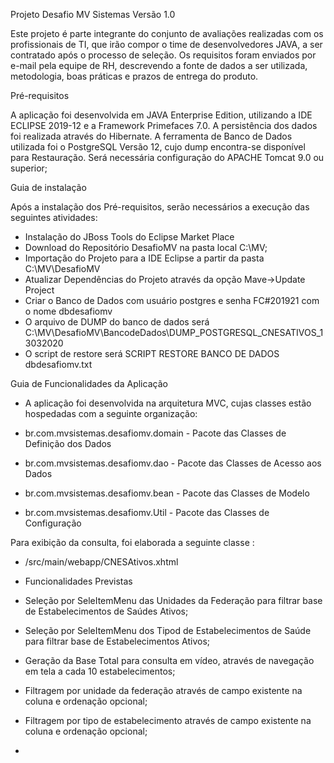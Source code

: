 Projeto Desafio MV Sistemas Versão 1.0

Este projeto é parte integrante do conjunto de avaliações realizadas com os profissionais de TI, que irão compor o time de desenvolvedores JAVA, a ser contratado após o processo de seleção. Os requisitos foram enviados por e-mail pela equipe de RH, descrevendo a fonte de dados a ser utilizada, metodologia, boas práticas e prazos de entrega do produto.

Pré-requisitos

A aplicação foi desenvolvida em JAVA Enterprise Edition, utilizando a IDE ECLIPSE 2019-12 e a Framework Primefaces 7.0. 
A persistência dos dados foi realizada através do Hibernate.
A ferramenta de Banco de Dados utilizada foi o PostgreSQL Versão 12, cujo dump encontra-se disponível para Restauração.
Será necessária configuração do APACHE Tomcat 9.0 ou superior;

Guia de instalação

Após a instalação dos Pré-requisitos, serão necessários a execução das seguintes atividades:

- Instalação do JBoss Tools do Eclipse Market Place
- Download do Repositório DesafioMV na pasta local C:\MV;
- Importação do Projeto para a IDE Eclipse a partir da pasta C:\MV\DesafioMV
- Atualizar Dependências do Projeto através da opção Mave->Update Project
- Criar o Banco de Dados com usuário postgres e senha FC#201921 com o nome dbdesafiomv
- O arquivo de DUMP do banco de dados será C:\MV\DesafioMV\BancodeDados\DUMP_POSTGRESQL_CNESATIVOS_13032020
- O script de restore será SCRIPT RESTORE BANCO DE DADOS dbdesafiomv.txt

Guia de Funcionalidades da Aplicação

- A aplicação foi desenvolvida na arquitetura MVC, cujas classes estão hospedadas com a seguinte organização:

- br.com.mvsistemas.desafiomv.domain - Pacote das Classes de Definição dos Dados 
- br.com.mvsistemas.desafiomv.dao    - Pacote das Classes de Acesso aos Dados
- br.com.mvsistemas.desafiomv.bean   - Pacote das Classes de Modelo
- br.com.mvsistemas.desafiomv.Util   - Pacote das Classes de Configuração

Para exibição da consulta, foi elaborada a seguinte classe :

- /src/main/webapp/CNESAtivos.xhtml

- Funcionalidades Previstas

- Seleção por SeleItemMenu das Unidades da Federação para filtrar base de Estabelecimentos de Saúdes Ativos;
- Seleção por SeleItemMenu dos Tipod de Estabelecimentos de Saúde para filtrar base de Estabelecimentos Ativos;
- Geração da Base Total para consulta em vídeo, através de navegação em tela a cada 10 estabelecimentos;
- Filtragem por unidade da federação através de campo existente na coluna e ordenação opcional;
- Filtragem por tipo de estabelecimento através de campo existente na coluna e ordenação opcional;
-


